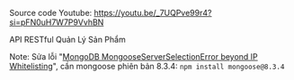 Source code Youtube: https://youtu.be/_7UQPve99r4?si=pFN0uH7W7P9VvhBN

API RESTful Quản Lý Sản Phẩm

Note: Sửa lỗi "[MongoDB MongooseServerSelectionError beyond IP Whitelisting](https://medium.com/@ayiaware/resolving-mongodb-connection-issues-beyond-ip-whitelisting-f4c132c2a9a8)", cần mongoose phiên bản 8.3.4:
`npm install mongoose@8.3.4`